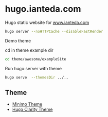 # hugo.ianteda.com

Hugo static website for www.ianteda.com

```bash
hugo server --noHTTPCache --disableFastRender  
```

Demo theme

cd in theme example dir

```bash
cd theme/awesome/exampleSite
```

Run hugo server with theme

```bash
hugo serve  --themesDir ../..
```

## Theme

* [Minimo Theme](https://github.com/MunifTanjim/minimo)
* [Hugo Clarity Theme](https://github.com/chipzoller/hugo-clarity)
